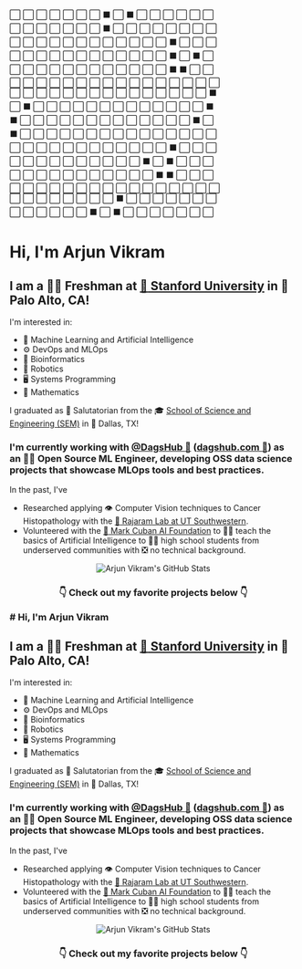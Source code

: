 :white_large_square:  :white_large_square:  :white_large_square:  :white_large_square:  :white_large_square:  :white_large_square:  :white_large_square:  :black_large_square:  :white_large_square:  :black_large_square:  :white_large_square:  :white_large_square:  :white_large_square:  :white_large_square:  :white_large_square:  :white_large_square:  
:white_large_square:  :white_large_square:  :white_large_square:  :white_large_square:  :white_large_square:  :white_large_square:  :white_large_square:  :black_large_square:  :white_large_square:  :white_large_square:  :white_large_square:  :white_large_square:  :white_large_square:  :white_large_square:  :white_large_square:  :white_large_square:  
:white_large_square:  :white_large_square:  :white_large_square:  :white_large_square:  :white_large_square:  :white_large_square:  :white_large_square:  :white_large_square:  :white_large_square:  :white_large_square:  :white_large_square:  :white_large_square:  :black_large_square:  :white_large_square:  :white_large_square:  :white_large_square:  
:white_large_square:  :white_large_square:  :white_large_square:  :white_large_square:  :white_large_square:  :white_large_square:  :white_large_square:  :white_large_square:  :white_large_square:  :white_large_square:  :white_large_square:  :white_large_square:  :black_large_square:  :white_large_square:  :black_large_square:  :white_large_square:  
:white_large_square:  :white_large_square:  :white_large_square:  :white_large_square:  :white_large_square:  :white_large_square:  :white_large_square:  :white_large_square:  :white_large_square:  :white_large_square:  :white_large_square:  :white_large_square:  :black_large_square:  :black_large_square:  :white_large_square:  :white_large_square:  
:white_large_square:  :white_large_square:  :white_large_square:  :white_large_square:  :white_large_square:  :white_large_square:  :white_large_square:  :white_large_square:  :white_large_square:  :white_large_square:  :white_large_square:  :white_large_square:  :white_large_square:  :white_large_square:  :white_large_square:  :white_large_square:  
:white_large_square:  :white_large_square:  :white_large_square:  :white_large_square:  :white_large_square:  :white_large_square:  :white_large_square:  :white_large_square:  :white_large_square:  :white_large_square:  :white_large_square:  :white_large_square:  :white_large_square:  :white_large_square:  :white_large_square:  :black_large_square:  
:white_large_square:  :black_large_square:  :white_large_square:  :white_large_square:  :white_large_square:  :white_large_square:  :white_large_square:  :white_large_square:  :white_large_square:  :white_large_square:  :white_large_square:  :white_large_square:  :white_large_square:  :white_large_square:  :white_large_square:  :black_large_square:  
:black_large_square:  :white_large_square:  :white_large_square:  :white_large_square:  :white_large_square:  :white_large_square:  :white_large_square:  :white_large_square:  :white_large_square:  :white_large_square:  :white_large_square:  :white_large_square:  :white_large_square:  :white_large_square:  :black_large_square:  :white_large_square:  
:black_large_square:  :white_large_square:  :white_large_square:  :white_large_square:  :white_large_square:  :white_large_square:  :white_large_square:  :white_large_square:  :white_large_square:  :white_large_square:  :white_large_square:  :white_large_square:  :white_large_square:  :white_large_square:  :white_large_square:  :white_large_square:  
:white_large_square:  :white_large_square:  :white_large_square:  :white_large_square:  :white_large_square:  :white_large_square:  :white_large_square:  :white_large_square:  :white_large_square:  :white_large_square:  :white_large_square:  :white_large_square:  :black_large_square:  :white_large_square:  :white_large_square:  :white_large_square:  
:white_large_square:  :white_large_square:  :white_large_square:  :white_large_square:  :white_large_square:  :white_large_square:  :white_large_square:  :white_large_square:  :white_large_square:  :white_large_square:  :black_large_square:  :white_large_square:  :black_large_square:  :white_large_square:  :white_large_square:  :white_large_square:  
:white_large_square:  :white_large_square:  :white_large_square:  :white_large_square:  :white_large_square:  :white_large_square:  :white_large_square:  :white_large_square:  :white_large_square:  :white_large_square:  :white_large_square:  :black_large_square:  :black_large_square:  :white_large_square:  :white_large_square:  :white_large_square:  
:white_large_square:  :white_large_square:  :white_large_square:  :white_large_square:  :white_large_square:  :white_large_square:  :white_large_square:  :white_large_square:  :white_large_square:  :white_large_square:  :white_large_square:  :white_large_square:  :white_large_square:  :white_large_square:  :white_large_square:  :white_large_square:  
:white_large_square:  :white_large_square:  :white_large_square:  :white_large_square:  :white_large_square:  :white_large_square:  :white_large_square:  :white_large_square:  :black_large_square:  :white_large_square:  :white_large_square:  :white_large_square:  :white_large_square:  :white_large_square:  :white_large_square:  :white_large_square:  
:white_large_square:  :white_large_square:  :white_large_square:  :white_large_square:  :white_large_square:  :white_large_square:  :black_large_square:  :white_large_square:  :black_large_square:  :white_large_square:  :white_large_square:  :white_large_square:  :white_large_square:  :white_large_square:  :white_large_square:  :white_large_square:  

# Hi, I'm Arjun Vikram

## I am a :biking_man: Freshman at [:evergreen_tree: Stanford University](https://cs.stanford.edu/) in :round_pushpin:Palo Alto, CA! 

I'm interested in:

- :brain: Machine Learning and Artificial Intelligence
- :gear: DevOps and MLOps
- :dna: Bioinformatics
- :robot: Robotics
- :desktop_computer: Systems Programming
- :abacus: Mathematics

I graduated as :2nd_place_medal: Salutatorian from the :mortar_board: [School of Science and Engineering (SEM)](https://www.semagnet.org/) in :cowboy_hat_face: Dallas, TX!

### I'm currently working with [@DagsHub :dog:](https://github.com/dagshub) ([dagshub.com :paw_prints:](https://dagshub.com/)) as an :man_technologist: Open Source ML Engineer, developing OSS data science projects that showcase MLOps tools and best practices.

In the past, I've

- Researched applying :eye: Computer Vision techniques to Cancer Histopathology with the [:test_tube: Rajaram Lab at UT Southwestern](https://www.rajaramlab.org/).
- Volunteered with the [:basketball: Mark Cuban AI Foundation](https://markcubancompanies.com/projects/ai-bootcamps/) to :man_teacher: teach the basics of Artificial Intelligence to :woman_student: high school students from underserved communities with :negative_squared_cross_mark: no technical background.

<p align="center">
  <img src="https://github-readme-stats.vercel.app/api?username=arjvik&include_all_commits=true&count_private=true&show_icons=true&bg_color=30,e96443,904e95&title_color=fff&text_color=fff&icon_color=ffff00&border_radius=20&hide_border=true" alt="Arjun Vikram's GitHub Stats"/>
</p>

### <p align="center"> :point_down: Check out my favorite projects below :point_down: </p># Hi, I'm Arjun Vikram

## I am a :biking_man: Freshman at [:evergreen_tree: Stanford University](https://cs.stanford.edu/) in :round_pushpin:Palo Alto, CA! 

I'm interested in:

- :brain: Machine Learning and Artificial Intelligence
- :gear: DevOps and MLOps
- :dna: Bioinformatics
- :robot: Robotics
- :desktop_computer: Systems Programming
- :abacus: Mathematics

I graduated as :2nd_place_medal: Salutatorian from the :mortar_board: [School of Science and Engineering (SEM)](https://www.semagnet.org/) in :cowboy_hat_face: Dallas, TX!

### I'm currently working with [@DagsHub :dog:](https://github.com/dagshub) ([dagshub.com :paw_prints:](https://dagshub.com/)) as an :man_technologist: Open Source ML Engineer, developing OSS data science projects that showcase MLOps tools and best practices.

In the past, I've

- Researched applying :eye: Computer Vision techniques to Cancer Histopathology with the [:test_tube: Rajaram Lab at UT Southwestern](https://www.rajaramlab.org/).
- Volunteered with the [:basketball: Mark Cuban AI Foundation](https://markcubancompanies.com/projects/ai-bootcamps/) to :man_teacher: teach the basics of Artificial Intelligence to :woman_student: high school students from underserved communities with :negative_squared_cross_mark: no technical background.

<p align="center">
  <img src="https://github-readme-stats.vercel.app/api?username=arjvik&include_all_commits=true&count_private=true&show_icons=true&bg_color=30,e96443,904e95&title_color=fff&text_color=fff&icon_color=ffff00&border_radius=20&hide_border=true" alt="Arjun Vikram's GitHub Stats"/>
</p>

### <p align="center"> :point_down: Check out my favorite projects below :point_down: </p>
